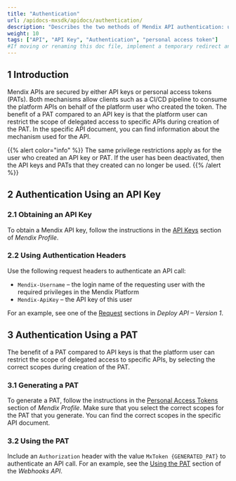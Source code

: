```yaml
---
title: "Authentication"
url: /apidocs-mxsdk/apidocs/authentication/
description: "Describes the two methods of Mendix API authentication: using API keys and using personal access tokens."
weight: 10
tags: ["API", "API Key", "Authentication", "personal access token"]
#If moving or renaming this doc file, implement a temporary redirect and let the respective team know they should update the URL in the product. See Mapping to Products for more details.
---
```


## 1 Introduction

Mendix APIs are secured by either API keys or personal access tokens (PATs). Both mechanisms allow clients such as a CI/CD pipeline to consume the platform APIs on behalf of the platform user who created the token. The benefit of a PAT compared to an API key is that the platform user can restrict the scope of delegated access to specific APIs during creation of the PAT. In the specific API document, you can find information about the mechanism used for the API. 

{{% alert color="info" %}}
The same privilege restrictions apply as for the user who created an API key or PAT. If the user has been deactivated, then the API keys and PATs that they created can no longer be used.
{{% /alert %}}

## 2 Authentication Using an API Key

### 2.1 Obtaining an API Key

To obtain a Mendix API key, follow the instructions in the [API Keys](/community-tools/mendix-profile/user-settings/#profile-api-keys) section of *Mendix Profile*.

### 2.2 Using Authentication Headers

Use the following request headers to authenticate an API call:

* `Mendix-Username` – the login name of the requesting user with the required privileges in the Mendix Platform
* `Mendix-ApiKey` – the API key of this user

For an example, see one of the [Request](/apidocs-mxsdk/apidocs/deploy-api/#list-environments-request) sections in *Deploy API – Version 1*.

## 3 Authentication Using a PAT

The benefit of a PAT compared to API keys is that the platform user can restrict the scope of delegated access to specific APIs, by  selecting the correct scopes during creation of the PAT.

### 3.1 Generating a PAT

To generate a PAT, follow the instructions in the [Personal Access Tokens](http://localhost:1313/community-tools/mendix-profile/user-settings/#pat) section of *Mendix Profile*. Make sure that you select the correct scopes for the PAT that you generate. You can find the correct scopes in the specific API document.

### 3.2  Using the PAT

Include an `Authorization` header with the value `MxToken {GENERATED_PAT}` to authenticate an API call. For an example, see the [Using the PAT](/apidocs-mxsdk/apidocs/webhooks-api/#use-pat) section of the *Webhooks API*.

